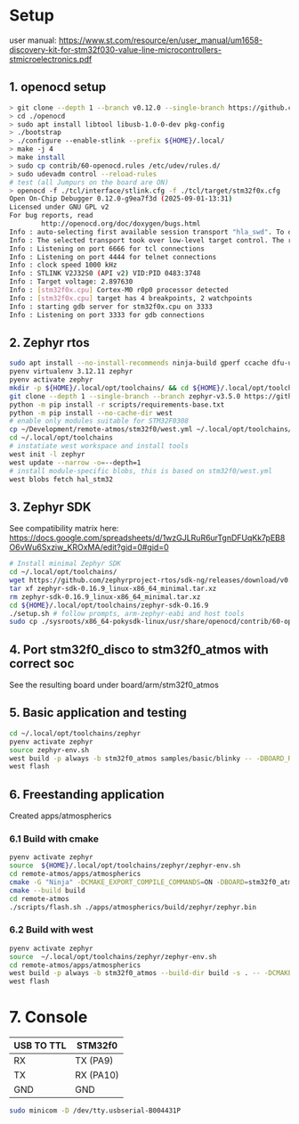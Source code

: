 # Setup

user manual: https://www.st.com/resource/en/user_manual/um1658-discovery-kit-for-stm32f030-value-line-microcontrollers-stmicroelectronics.pdf


## 1. openocd setup
```bash
> git clone --depth 1 --branch v0.12.0 --single-branch https://github.com/openocd-org/openocd.git
> cd ./openocd
> sudo apt install libtool libusb-1.0-0-dev pkg-config
> ./bootstrap
> ./configure --enable-stlink --prefix ${HOME}/.local/
> make -j 4
> make install
> sudo cp contrib/60-openocd.rules /etc/udev/rules.d/
> sudo udevadm control --reload-rules
# test (all Jumpurs on the board are ON)
> openocd -f ./tcl/interface/stlink.cfg -f ./tcl/target/stm32f0x.cfg
Open On-Chip Debugger 0.12.0-g9ea7f3d (2025-09-01-13:31)
Licensed under GNU GPL v2
For bug reports, read
        http://openocd.org/doc/doxygen/bugs.html
Info : auto-selecting first available session transport "hla_swd". To override use 'transport select <transport>'.
Info : The selected transport took over low-level target control. The results might differ compared to plain JTAG/SWD
Info : Listening on port 6666 for tcl connections
Info : Listening on port 4444 for telnet connections
Info : clock speed 1000 kHz
Info : STLINK V2J32S0 (API v2) VID:PID 0483:3748
Info : Target voltage: 2.897630
Info : [stm32f0x.cpu] Cortex-M0 r0p0 processor detected
Info : [stm32f0x.cpu] target has 4 breakpoints, 2 watchpoints
Info : starting gdb server for stm32f0x.cpu on 3333
Info : Listening on port 3333 for gdb connections
```
## 2. Zephyr rtos

```bash
sudo apt install --no-install-recommends ninja-build gperf ccache dfu-util device-tree-compiler file libsdl2-dev libmagic1 liblzma-dev libssl-dev libbz2-dev libsqlite3-dev libreadline-dev tk-dev
pyenv virtualenv 3.12.11 zephyr
pyenv activate zephyr
mkdir -p ${HOME}/.local/opt/toolchains/ && cd ${HOME}/.local/opt/toolchains
git clone --depth 1 --single-branch --branch zephyr-v3.5.0 https://github.com/zephyrproject-rtos/zephyr.git
python -m pip install -r scripts/requirements-base.txt
python -m pip install --no-cache-dir west
# enable only modules suitable for STM32F0308
cp ~/Development/remote-atmos/stm32f0/west.yml ~/.local/opt/toolchains/zephyr/
cd ~/.local/opt/toolchains
# instatiate west workspace and install tools
west init -l zephyr
west update --narrow -o=--depth=1
# install module-specific blobs, this is based on stm32f0/west.yml
west blobs fetch hal_stm32
```

## 3. Zephyr SDK

See compatibility matrix here: https://docs.google.com/spreadsheets/d/1wzGJLRuR6urTgnDFUqKk7pEB8O6vWu6Sxziw_KROxMA/edit?gid=0#gid=0

```bash
# Install minimal Zephyr SDK
cd ~/.local/opt/toolchains/
wget https://github.com/zephyrproject-rtos/sdk-ng/releases/download/v0.16.9/zephyr-sdk-0.16.9_linux-x86_64_minimal.tar.xz
tar xf zephyr-sdk-0.16.9_linux-x86_64_minimal.tar.xz
rm zephyr-sdk-0.16.9_linux-x86_64_minimal.tar.xz
cd ${HOME}/.local/opt/toolchains/zephyr-sdk-0.16.9
./setup.sh # follow prompts, arm-zephyr-eabi and host tools
sudo cp ./sysroots/x86_64-pokysdk-linux/usr/share/openocd/contrib/60-openocd.rules /etc/udev/rules.d
```

## 4. Port stm32f0_disco to stm32f0_atmos with correct soc
See the resulting board under board/arm/stm32f0_atmos

## 5. Basic application and testing
```bash
cd ~/.local/opt/toolchains/zephyr
pyenv activate zephyr
source zephyr-env.sh
west build -p always -b stm32f0_atmos samples/basic/blinky -- -DBOARD_ROOT=${HOME}/Development/remote-atmos
west flash
```
## 6. Freestanding application

Created apps/atmospherics

### 6.1 Build with cmake
```bash
pyenv activate zephyr
source  ${HOME}/.local/opt/toolchains/zephyr/zephyr-env.sh
cd remote-atmos/apps/atmospherics
cmake -G "Ninja" -DCMAKE_EXPORT_COMPILE_COMMANDS=ON -DBOARD=stm32f0_atmos -DBOARD_ROOT=${HOME}/Development/remote-atmos -DDTC_OVERLAY_FILE=boards/arm/stm32f0_atmos.overlay -B build -S . && cp ./build/compile_commands.json ./
cmake --build build
cd remote-atmos
./scripts/flash.sh ./apps/atmospherics/build/zephyr/zephyr.bin
```
### 6.2 Build with west
```bash
pyenv activate zephyr
source  ~/.local/opt/toolchains/zephyr/zephyr-env.sh
cd remote-atmos/apps/atmospherics
west build -p always -b stm32f0_atmos --build-dir build -s . -- -DCMAKE_EXPORT_COMPILE_COMMANDS=ON -DBOARD=stm32f0_atmos -DBOARD_ROOT=${HOME}/Development/remote-atmos -DDTC_OVERLAY_FILE=boards/arm/stm32f0_atmos.overlay && cp ./build/compile_commands.json ./
west flash
```

# 7. Console

| USB TO TTL | STM32f0  |
| ---------- | -------- |
| RX         | TX (PA9) |
| TX         | RX (PA10)|
| GND        | GND      |

```bash
sudo minicom -D /dev/tty.usbserial-B004431P
```
